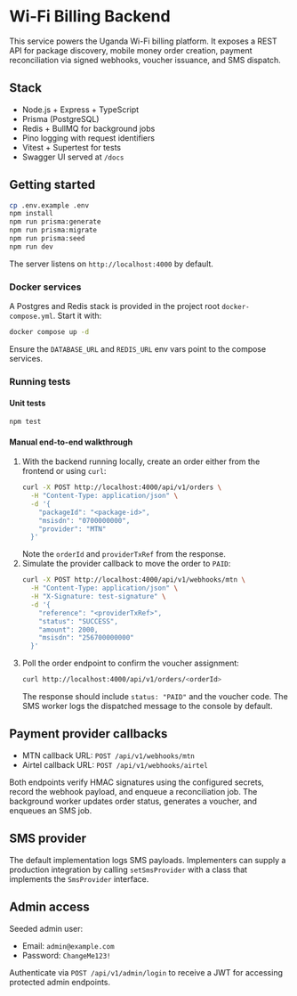 # Wi-Fi Billing Backend

This service powers the Uganda Wi-Fi billing platform. It exposes a REST API for package discovery, mobile money order creation, payment reconciliation via signed webhooks, voucher issuance, and SMS dispatch.

## Stack

- Node.js + Express + TypeScript
- Prisma (PostgreSQL)
- Redis + BullMQ for background jobs
- Pino logging with request identifiers
- Vitest + Supertest for tests
- Swagger UI served at `/docs`

## Getting started

```bash
cp .env.example .env
npm install
npm run prisma:generate
npm run prisma:migrate
npm run prisma:seed
npm run dev
```

The server listens on `http://localhost:4000` by default.

### Docker services

A Postgres and Redis stack is provided in the project root `docker-compose.yml`. Start it with:

```bash
docker compose up -d
```

Ensure the `DATABASE_URL` and `REDIS_URL` env vars point to the compose services.

### Running tests

#### Unit tests

```bash
npm test
```

#### Manual end-to-end walkthrough

1. With the backend running locally, create an order either from the frontend or using `curl`:
   ```bash
   curl -X POST http://localhost:4000/api/v1/orders \
     -H "Content-Type: application/json" \
     -d '{
       "packageId": "<package-id>",
       "msisdn": "0700000000",
       "provider": "MTN"
     }'
   ```
   Note the `orderId` and `providerTxRef` from the response.
2. Simulate the provider callback to move the order to `PAID`:
   ```bash
   curl -X POST http://localhost:4000/api/v1/webhooks/mtn \
     -H "Content-Type: application/json" \
     -H "X-Signature: test-signature" \
     -d '{
       "reference": "<providerTxRef>",
       "status": "SUCCESS",
       "amount": 2000,
       "msisdn": "256700000000"
     }'
   ```
3. Poll the order endpoint to confirm the voucher assignment:
   ```bash
   curl http://localhost:4000/api/v1/orders/<orderId>
   ```
   The response should include `status: "PAID"` and the voucher code. The SMS worker logs the dispatched message to the console by default.

## Payment provider callbacks

- MTN callback URL: `POST /api/v1/webhooks/mtn`
- Airtel callback URL: `POST /api/v1/webhooks/airtel`

Both endpoints verify HMAC signatures using the configured secrets, record the webhook payload, and enqueue a reconciliation job. The background worker updates order status, generates a voucher, and enqueues an SMS job.

## SMS provider

The default implementation logs SMS payloads. Implementers can supply a production integration by calling `setSmsProvider` with a class that implements the `SmsProvider` interface.

## Admin access

Seeded admin user:

- Email: `admin@example.com`
- Password: `ChangeMe123!`

Authenticate via `POST /api/v1/admin/login` to receive a JWT for accessing protected admin endpoints.

